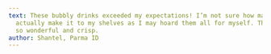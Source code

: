 ```yaml
---
text: These bubbly drinks exceeded my expectations! I’m not sure how many will
  actually make it to my shelves as I may hoard them all for myself. The mint is
  so wonderful and crisp.
author: Shantel, Parma ID
---
```

